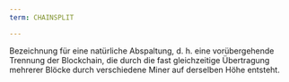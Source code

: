 ```yaml
---
term: CHAINSPLIT

---
```

Bezeichnung für eine natürliche Abspaltung, d. h. eine vorübergehende Trennung der Blockchain, die durch die fast gleichzeitige Übertragung mehrerer Blöcke durch verschiedene Miner auf derselben Höhe entsteht.